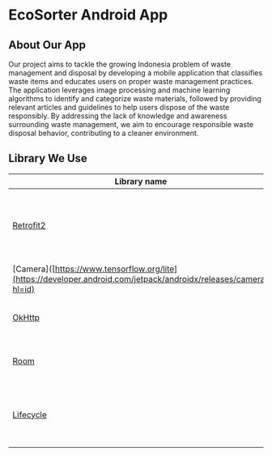 # EcoSorter Android App

## About Our App
Our project aims to tackle the growing Indonesia problem of waste management and disposal by developing a mobile application that classifies waste items and educates users on proper waste management practices. The application leverages image processing and machine learning algorithms to identify and categorize waste materials, followed by providing relevant articles and guidelines to help users dispose of the waste responsibly. By addressing the lack of knowledge and awareness surrounding waste management, we aim to encourage responsible waste disposal behavior, contributing to a cleaner environment.

## Library We Use

| Library name  | Usages        | Dependency    |
| ------------- | ------------- | ------------- |
| [Retrofit2](https://square.github.io/retrofit/) | Request API and convert json response into an object | implementation "com.squareup.retrofit2:retrofit:2.9.0" <br> implementation "com.squareup.retrofit2:converter-gson:2.9.0" |
| [Camera]([https://www.tensorflow.org/lite](https://developer.android.com/jetpack/androidx/releases/camera?hl=id) | Using Camera and Gallery | implementation "androidx.camera:camera-camera2:1.2.3" |
| [OkHttp](https://square.github.io/okhttp/) | Make a data request to the server | implementation "com.squareup.okhttp3:logging-interceptor:4.9.3" |
| [Room](https://developer.android.com/jetpack/androidx/releases/room?gclid=CjwKCAjwnZaVBhA6EiwAVVyv9N5Jvs6cSYCGlBiY0NPil7uduzHbZ6cCt3wLu5zziuXBaENV6_JYORoC-FEQAvD_BwE&gclsrc=aw.ds) | Local database | implementation "androidx.room:room-ktx:2.4.2" <br> implementation "androidx.room:room-runtime:2.4.2" |
| [Lifecycle](https://developer.android.com/jetpack/androidx/releases/lifecycle?hl=id) | Connecting frontend and backend | implementation "androidx.lifecycle:lifecycle-viewmodel-ktx:2.4.1" <br> implementation "androidx.lifecycle:lifecycle-livedata-ktx:2.4.1" |











